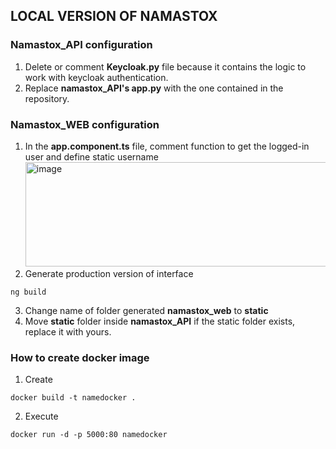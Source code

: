 ## LOCAL VERSION OF NAMASTOX
### Namastox_API configuration
1. Delete or comment  **Keycloak.py** file because it contains the logic to work with keycloak authentication.
2. Replace **namastox_API's app.py** with the one contained in the repository.
   
### Namastox_WEB configuration
1. In the  **app.component.ts** file, comment function to get the logged-in user  and define static username
<img width="513" height="167"  alt="image" src="https://github.com/user-attachments/assets/77b60b37-e3d3-48be-a895-9b16cf178417" /> <br>
2. Generate production version of interface
```
ng build
```
3. Change name of folder generated **namastox_web** to **static**
4. Move **static** folder inside  **namastox_API** if the static folder exists, replace it with yours.


### How to create docker image

1. Create
```
docker build -t namedocker .
```
2. Execute
```
docker run -d -p 5000:80 namedocker 
```
